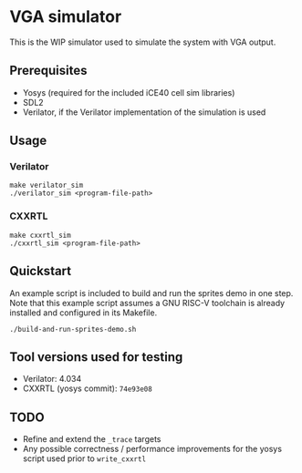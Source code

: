# VGA simulator

This is the WIP simulator used to simulate the system with VGA output.

## Prerequisites

* Yosys (required for the included iCE40 cell sim libraries)
* SDL2
* Verilator, if the Verilator implementation of the simulation is used

## Usage

### Verilator

```
make verilator_sim
./verilator_sim <program-file-path>
```

### CXXRTL

```
make cxxrtl_sim
./cxxrtl_sim <program-file-path>
```

## Quickstart

An example script is included to build and run the sprites demo in one step. Note that this example script assumes a GNU RISC-V toolchain is already installed and configured in its Makefile.

```
./build-and-run-sprites-demo.sh
```
## Tool versions used for testing

* Verilator: 4.034
* CXXRTL (yosys commit): `74e93e08`

## TODO

* Refine and extend the `_trace` targets
* Any possible correctness / performance improvements for the yosys script used prior to `write_cxxrtl`